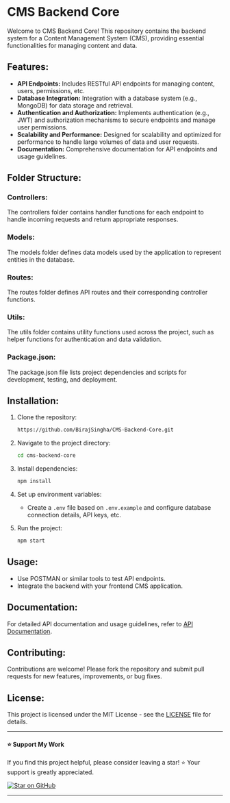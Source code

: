 # CMS Backend Core

Welcome to CMS Backend Core! This repository contains the backend system for a Content Management System (CMS), providing essential functionalities for managing content and data.

## Features:

- **API Endpoints:** Includes RESTful API endpoints for managing content, users, permissions, etc.
- **Database Integration:** Integration with a database system (e.g., MongoDB) for data storage and retrieval.
- **Authentication and Authorization:** Implements authentication (e.g., JWT) and authorization mechanisms to secure endpoints and manage user permissions.
- **Scalability and Performance:** Designed for scalability and optimized for performance to handle large volumes of data and user requests.
- **Documentation:** Comprehensive documentation for API endpoints and usage guidelines.

## Folder Structure:

### Controllers:
The controllers folder contains handler functions for each endpoint to handle incoming requests and return appropriate responses.

### Models:
The models folder defines data models used by the application to represent entities in the database.

### Routes:
The routes folder defines API routes and their corresponding controller functions.

### Utils:
The utils folder contains utility functions used across the project, such as helper functions for authentication and data validation.

### Package.json:
The package.json file lists project dependencies and scripts for development, testing, and deployment.

## Installation:

1. Clone the repository:
    ```sh
    https://github.com/BirajSingha/CMS-Backend-Core.git
    ```

2. Navigate to the project directory:
    ```sh
    cd cms-backend-core
    ```

3. Install dependencies:
    ```sh
    npm install
    ```

4. Set up environment variables:
    - Create a `.env` file based on `.env.example` and configure database connection details, API keys, etc.

5. Run the project:
    ```sh
    npm start
    ```

## Usage:

- Use POSTMAN or similar tools to test API endpoints.
- Integrate the backend with your frontend CMS application.

## Documentation:

For detailed API documentation and usage guidelines, refer to [API Documentation](./docs/api.md).

## Contributing:

Contributions are welcome! Please fork the repository and submit pull requests for new features, improvements, or bug fixes.

## License:

This project is licensed under the MIT License - see the [LICENSE](./LICENSE) file for details.

---

#### ⭐ **Support My Work**

If you find this project helpful, please consider leaving a star! ⭐ Your support is greatly appreciated.

[![Star on GitHub](https://img.shields.io/github/stars/birajsingha/cms-backend-core?style=social)](https://github.com/BirajSingha/CMS-Backend-Core.git)

---
